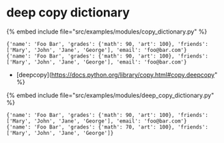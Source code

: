 # deep copy dictionary

{% embed include file="src/examples/modules/copy_dictionary.py" %}

```
{'name': 'Foo Bar', 'grades': {'math': 90, 'art': 100}, 'friends': ['Mary', 'John', 'Jane', 'George'], 'email': 'foo@bar.com'}
{'name': 'Foo Bar', 'grades': {'math': 90, 'art': 100}, 'friends': ['Mary', 'John', 'Jane', 'George'], 'email': 'foo@bar.com'}
```

* [deepcopy](https://docs.python.org/library/copy.html#copy.deepcopy" %}


{% embed include file="src/examples/modules/deep_copy_dictionary.py" %}

```
{'name': 'Foo Bar', 'grades': {'math': 90, 'art': 100}, 'friends': ['Mary', 'John', 'Jane', 'George'], 'email': 'foo@bar.com'}
{'name': 'Foo Bar', 'grades': {'math': 70, 'art': 100}, 'friends': ['Mary', 'John', 'Jane', 'George']}
```


